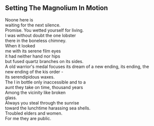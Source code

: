 Setting The Magnolium In Motion
-------------------------------
Noone here is  
waiting for the next silence.  
Promise. You wetted yourself for living.  
I was without doubt the one lobster  
there in the boneless chimney.  
When it looked  
me with its serene film eyes  
it had neither hand nor hips  
but fused quartz branches on its sides.  
A old warrior's medal focuses its dream of a new ending, its ending, the new ending of the kis order -  
its serendipidous waxes.  
The I in bottle only inaccessible and to a  
aunt they take on time, thousand years  
Among the vicinity like broken  
glass.  
Always you steal through the sunrise  
toward the lunchtime harassing sea shells.  
Troubled elders and women.  
For me they are public.  
